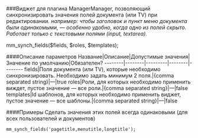 ###Виджет для плагина ManagerManager, позволяющий синхронизировать значения полей документа (или TV) при редактировании.
*например: чтобы заголовок и пункт меню документа были одинакомыми, — особенно удобно, когда одно из полей скрыто. Работает только с текстовыми полями (input, textarea).*

mm_synch_fields($fields, $roles, $templates);

####Описание параметров
Название|Описание|Допустимые значения|Значение по умолчанию|Обязателен?
--------|--------|---------|--------|--------
fields|Поля документа (или TV), которые необходимо синхронизировать. Необходимо задать минимум 2 поля.|{comma separated string}|—|true
roles|Роли, для которых необходимо применить виждет, пустое значение — все роли.|{comma separated string}|—|false
templates|Id шаблонов, для которых необходимо применить виджет, пустое значение — все шаблоны.|{comma separated string}|—|false

####Примеры
Сделать значения этих полей всегда одинаковыми (для всех пользователей и документов)
	
	mm_synch_fields('pagetitle,menutitle,longtitle');